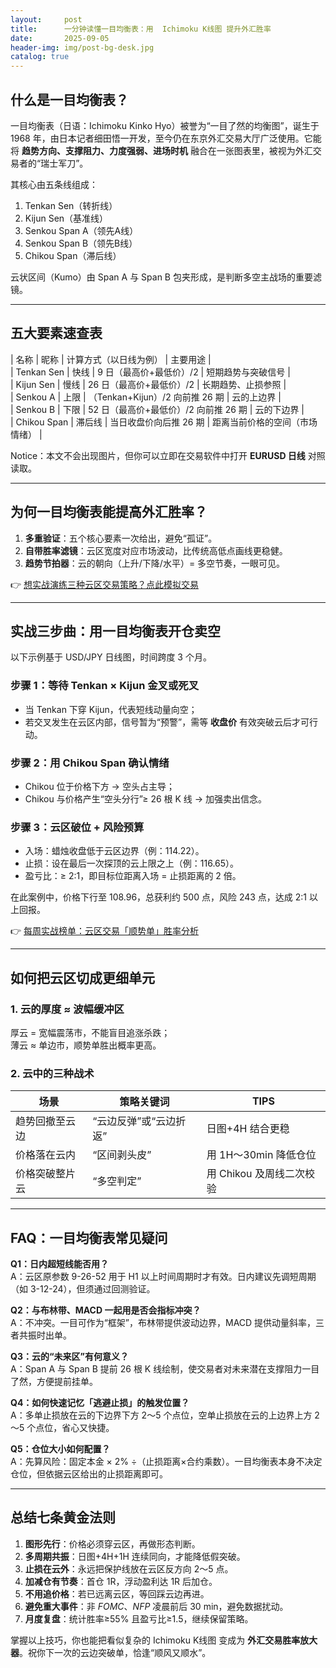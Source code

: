 ```yaml
---
layout:     post
title:      一分钟读懂一目均衡表：用  Ichimoku K线图 提升外汇胜率
date:       2025-09-05
header-img: img/post-bg-desk.jpg
catalog: true
---
```


## 什么是一目均衡表？  
一目均衡表（日语：Ichimoku Kinko Hyo）被誉为“一目了然的均衡图”，诞生于 1968 年，由日本记者细田悟一开发，至今仍在东京外汇交易大厅广泛使用。它能将 **趋势方向、支撑阻力、力度强弱、进场时机** 融合在一张图表里，被视为外汇交易者的“瑞士军刀”。  

其核心由五条线组成：  
1. Tenkan Sen（转折线）  
2. Kijun Sen（基准线）  
3. Senkou Span A（领先A线）  
4. Senkou Span B（领先B线）  
5. Chikou Span（滞后线）  

云状区间（Kumo）由 Span A 与 Span B 包夹形成，是判断多空主战场的重要滤镜。  

---

## 五大要素速查表  
| 名称 | 昵称 | 计算方式（以日线为例） | 主要用途 |  
| Tenkan Sen | 快线 | 9 日（最高价+最低价）/2 | 短期趋势与突破信号 |  
| Kijun Sen | 慢线 | 26 日（最高价+最低价）/2 | 长期趋势、止损参照 |  
| Senkou A | 上限 | （Tenkan+Kijun）/2 向前推 26 期 | 云的上边界 |  
| Senkou B | 下限 | 52 日（最高价+最低价）/2 向前推 26 期 | 云的下边界 |  
| Chikou Span | 滞后线 | 当日收盘价向后推 26 期 | 距离当前价格的空间（市场情绪） |  

Notice：本文不会出现图片，但你可以立即在交易软件中打开 **EURUSD 日线** 对照读取。  

---

## 为何一目均衡表能提高外汇胜率？  
1. **多重验证**：五个核心要素一次给出，避免“孤证”。  
2. **自带胜率滤镜**：云区宽度对应市场波动，比传统高低点画线更稳健。  
3. **趋势节拍器**：云的朝向（上升/下降/水平）= 多空节奏，一眼可见。  

👉 [想实战演练三种云区交易策略？点此模拟交易](https://okxdog.com/)  

---

## 实战三步曲：用一目均衡表开仓卖空  
以下示例基于 USD/JPY 日线图，时间跨度 3 个月。  

### 步骤 1：等待 Tenkan × Kijun 金叉或死叉  
- 当 Tenkan 下穿 Kijun，代表短线动量向空；  
- 若交叉发生在云区内部，信号暂为“预警”，需等 **收盘价** 有效突破云后才可行动。  

### 步骤 2：用 Chikou Span 确认情绪  
- Chikou 位于价格下方 → 空头占主导；  
- Chikou 与价格产生“空头分行”≥ 26 根 K 线 → 加强卖出信念。  

### 步骤 3：云区破位 + 风险预算  
- 入场：蜡烛收盘低于云区边界（例：114.22）。  
- 止损：设在最后一次探顶的云上限之上（例：116.65）。  
- 盈亏比：≥ 2∶1，即目标位距离入场 = 止损距离的 2 倍。  

在此案例中，价格下行至 108.96，总获利约 500 点，风险 243 点，达成 2∶1 以上回报。  

👉 [每周实战榜单：云区交易「顺势单」胜率分析](https://okxdog.com/)  

---

## 如何把云区切成更细单元  
### 1. 云的厚度 ≈ 波幅缓冲区  
厚云 = 宽幅震荡市，不能盲目追涨杀跌；  
薄云 ≈ 单边市，顺势单胜出概率更高。  

### 2. 云中的三种战术  
| 场景 | 策略关键词 | TIPS |  
|------|-----------|------|  
| 趋势回撤至云边 | “云边反弹”或“云边折返” | 日图+4H 结合更稳 |  
| 价格落在云内 | “区间剥头皮” | 用 1H～30min 降低仓位 |  
| 价格突破整片云 | “多空判定” | 用 Chikou 及周线二次校验 |  

---

## FAQ：一目均衡表常见疑问  

**Q1：日内超短线能否用？**  
A：云区原参数 9-26-52 用于 H1 以上时间周期时才有效。日内建议先调短周期（如 3-12-24），但须通过回测验证。  

**Q2：与布林带、MACD 一起用是否会指标冲突？**  
A：不冲突。一目可作为“框架”，布林带提供波动边界，MACD 提供动量斜率，三者共振时出单。  

**Q3：云的“未来区”有何意义？**  
A：Span A 与 Span B 提前 26 根 K 线绘制，使交易者对未来潜在支撑阻力一目了然，方便提前挂单。  

**Q4：如何快速记忆「逃避止损」的触发位置？**  
A：多单止损放在云的下边界下方 2～5 个点位，空单止损放在云的上边界上方 2～5 个点位，省心又快捷。  

**Q5：仓位大小如何配置？**  
A：先算风险：固定本金 × 2% ÷（止损距离×合约乘数）。一目均衡表本身不决定仓位，但依据云区给出的止损距离即可。  

---

## 总结七条黄金法则  
1. **图形先行**：价格必须穿云区，再做形态判断。  
2. **多周期共振**：日图+4H+1H 连续同向，才能降低假突破。  
3. **止损在云外**：永远把保护线放在云区反方向 2～5 点。  
4. **加减仓有节奏**：首仓 1R，浮动盈利达 1R 后加仓。  
5. **不用追价格**：若已远离云区，等回踩云边再进。  
6. **避免重大事件**：非 _FOMC_、_NFP_ 凌晨前后 30 min，避免数据扰动。  
7. **月度复盘**：统计胜率≥55% 且盈亏比≥1.5，继续保留策略。  

掌握以上技巧，你也能把看似复杂的 Ichimoku K线图 变成为 **外汇交易胜率放大器**。祝你下一次的云边突破单，恰逢“顺风又顺水”。
